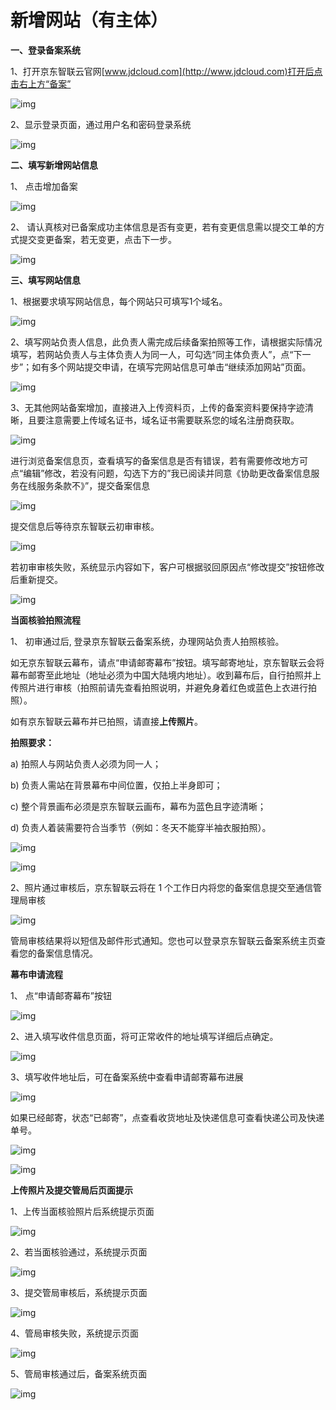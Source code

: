# **新增网站（有主体）**

**一、登录备案系统**

1、打开京东智联云官网[www.jdcloud.com](http://www.jdcloud.com)打开后点击右上方“备案”

![img](https://github.com/jdcloudcom/cn/blob/joytaobao-beian-20190830/image/ICP-License-Service/Addition-Website-cn-1.png)

2、显示登录页面，通过用户名和密码登录系统

![img](https://github.com/jdcloudcom/cn/blob/joytaobao-beian-20190830/image/ICP-License-Service/Addition-Website-cn-2.png)

**二、填写新增网站信息**

1、 点击增加备案

![img](https://github.com/jdcloudcom/cn/blob/joytaobao-beian-20190830/image/ICP-License-Service/Addition-Website-cn-3.png)

2、 请认真核对已备案成功主体信息是否有变更，若有变更信息需以提交工单的方式提交变更备案，若无变更，点击下一步。

![img](https://github.com/jdcloudcom/cn/blob/joytaobao-beian-20190830/image/ICP-License-Service/Addition-Website-cn-4.png)

**三、填写网站信息**

1、根据要求填写网站信息，每个网站只可填写1个域名。

![img](https://github.com/jdcloudcom/cn/blob/joytaobao-beian-20190830/image/ICP-License-Service/Addition-Website-cn-5.png) 

2、填写网站负责人信息，此负责人需完成后续备案拍照等工作，请根据实际情况填写，若网站负责人与主体负责人为同一人，可勾选“同主体负责人”，点“下一步”；如有多个网站提交申请，在填写完网站信息可单击“继续添加网站”页面。

![img](https://github.com/jdcloudcom/cn/blob/joytaobao-beian-20190830/image/ICP-License-Service/Addition-Website-cn-6.png) 

3、无其他网站备案增加，直接进入上传资料页，上传的备案资料要保持字迹清晰，且要注意需要上传域名证书，域名证书需要联系您的域名注册商获取。

![img](https://github.com/jdcloudcom/cn/blob/joytaobao-beian-20190830/image/ICP-License-Service/Addition-Website-cn-7.png) 

进行浏览备案信息页，查看填写的备案信息是否有错误，若有需要修改地方可点“编辑”修改，若没有问题，勾选下方的”我已阅读并同意《协助更改备案信息服务在线服务条款不》”，提交备案信息

![img](https://github.com/jdcloudcom/cn/blob/joytaobao-beian-20190830/image/ICP-License-Service/Addition-Website-cn-8.png)  

提交信息后等待京东智联云初审审核。

![img](https://github.com/jdcloudcom/cn/blob/joytaobao-beian-20190830/image/ICP-License-Service/Addition-Website-cn-9.png)

若初审审核失败，系统显示内容如下，客户可根据驳回原因点“修改提交”按钮修改后重新提交。

![img](https://github.com/jdcloudcom/cn/blob/joytaobao-beian-20190830/image/ICP-License-Service/Addition-Website-cn-10.png) 

**当面核验拍照流程**

1、 初审通过后, 登录京东智联云备案系统，办理网站负责人拍照核验。

如无京东智联云幕布，请点“申请邮寄幕布”按钮。填写邮寄地址，京东智联云会将幕布邮寄至此地址（地址必须为中国大陆境内地址）。收到幕布后，自行拍照并上传照片进行审核（拍照前请先查看拍照说明，并避免身着红色或蓝色上衣进行拍照）。

如有京东智联云幕布并已拍照，请直接**上传照片**。

**拍照要求：**

a)      拍照人与网站负责人必须为同一人；

b)      负责人需站在背景幕布中间位置，仅拍上半身即可；

c)      整个背景画布必须是京东智联云画布，幕布为蓝色且字迹清晰；

d)      负责人着装需要符合当季节（例如：冬天不能穿半袖衣服拍照）。

![img](https://github.com/jdcloudcom/cn/blob/joytaobao-beian-20190830/image/ICP-License-Service/Addition-Website-cn-11.png) 

![img](https://github.com/jdcloudcom/cn/blob/joytaobao-beian-20190830/image/ICP-License-Service/Addition-Website-cn-12.png)

2、照片通过审核后，京东智联云将在 1 个工作日内将您的备案信息提交至通信管理局审核

![img](https://github.com/jdcloudcom/cn/blob/joytaobao-beian-20190830/image/ICP-License-Service/Addition-Website-cn-13.png)

管局审核结果将以短信及邮件形式通知。您也可以登录京东智联云备案系统主页查看您的备案信息情况。

**幕布申请流程**

1、 点“申请邮寄幕布”按钮

![img](https://github.com/jdcloudcom/cn/blob/joytaobao-beian-20190830/image/ICP-License-Service/Addition-Website-cn-14.png)

2、进入填写收件信息页面，将可正常收件的地址填写详细后点确定。

![img](https://github.com/jdcloudcom/cn/blob/joytaobao-beian-20190830/image/ICP-License-Service/Addition-Website-cn-15.png)

3、填写收件地址后，可在备案系统中查看申请邮寄幕布进展

![img](https://github.com/jdcloudcom/cn/blob/joytaobao-beian-20190830/image/ICP-License-Service/Addition-Website-cn-16.png)

如果已经邮寄，状态“已邮寄”，点查看收货地址及快递信息可查看快递公司及快递单号。

![img](https://github.com/jdcloudcom/cn/blob/joytaobao-beian-20190830/image/ICP-License-Service/Addition-Website-cn-17.png)

 ![img](https://github.com/jdcloudcom/cn/blob/joytaobao-beian-20190830/image/ICP-License-Service/Addition-Website-cn-18.png)

**上传照片及提交管局后页面提示**

1、上传当面核验照片后系统提示页面

![img](https://github.com/jdcloudcom/cn/blob/joytaobao-beian-20190830/image/ICP-License-Service/Addition-Website-cn-19.png)

2、若当面核验通过，系统提示页面

![img](https://github.com/jdcloudcom/cn/blob/joytaobao-beian-20190830/image/ICP-License-Service/Addition-Website-cn-20.png)

3、提交管局审核后，系统提示页面

![img](https://github.com/jdcloudcom/cn/blob/joytaobao-beian-20190830/image/ICP-License-Service/Addition-Website-cn-21.png)

4、管局审核失败，系统提示页面

![img](https://github.com/jdcloudcom/cn/blob/joytaobao-beian-20190830/image/ICP-License-Service/Addition-Website-cn-22.png)

5、管局审核通过后，备案系统页面

![img](https://github.com/jdcloudcom/cn/blob/joytaobao-beian-20190830/image/ICP-License-Service/Addition-Website-cn-23.png)